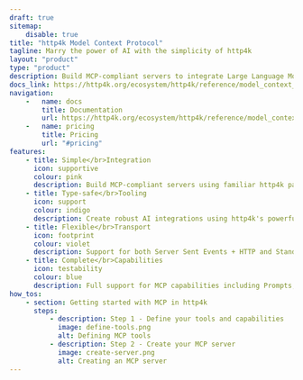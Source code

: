 ```yaml
---
draft: true
sitemap:
    disable: true
title: "http4k Model Context Protocol"
tagline: Marry the power of AI with the simplicity of http4k
layout: "product"
type: "product"
description: Build MCP-compliant servers to integrate Large Language Models with your data and tools using familiar http4k patterns
docs_link: https://http4k.org/ecosystem/http4k/reference/model_context_protocol/
navigation:
    -   name: docs
        title: Documentation
        url: https://http4k.org/ecosystem/http4k/reference/model_context_protocol/
    -   name: pricing
        title: Pricing
        url: "#pricing"
features:
    - title: Simple</br>Integration
      icon: supportive
      colour: pink
      description: Build MCP-compliant servers using familiar http4k patterns. Seamlessly connect AI models with your existing systems and data sources.
    - title: Type-safe</br>Tooling
      icon: support
      colour: indigo
      description: Create robust AI integrations using http4k's powerful Lens system for type-safe tool definitions and capability bindings with compile-time safety.
    - title: Flexible</br>Transport
      icon: footprint
      colour: violet
      description: Support for both Server Sent Events + HTTP and Standard IO transports, enabling seamless integration with desktop and web-based AI applications.
    - title: Complete</br>Capabilities
      icon: testability
      colour: blue
      description: Full support for MCP capabilities including Prompts, Tools, Resources, Roots, Completions and Sampling, with both local and cloud-based model support.
how_tos:
    - section: Getting started with MCP in http4k
      steps:
          - description: Step 1 - Define your tools and capabilities
            image: define-tools.png
            alt: Defining MCP tools
          - description: Step 2 - Create your MCP server
            image: create-server.png
            alt: Creating an MCP server
---
```

